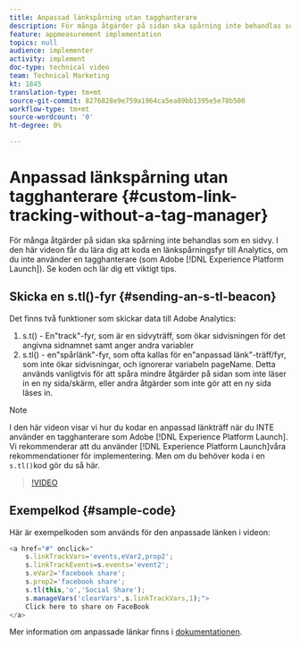 ```yaml
---
title: Anpassad länkspårning utan tagghanterare
description: För många åtgärder på sidan ska spårning inte behandlas som en sidvy. I den här videon får du lära dig att koda en länkspårningsfyr till Analytics, om du inte använder en tagghanterare (som Experience Platform Launch). Se koden och lär dig ett viktigt tips.
feature: appmeasurement implementation
topics: null
audience: implementer
activity: implement
doc-type: technical video
team: Technical Marketing
kt: 1845
translation-type: tm+mt
source-git-commit: 8276828e9e759a1964ca5ea89bb1395e5e78b500
workflow-type: tm+mt
source-wordcount: '0'
ht-degree: 0%

---
```



# Anpassad länkspårning utan tagghanterare {#custom-link-tracking-without-a-tag-manager}

För många åtgärder på sidan ska spårning inte behandlas som en sidvy. I den här videon får du lära dig att koda en länkspårningsfyr till Analytics, om du inte använder en tagghanterare (som Adobe [!DNL Experience Platform Launch]). Se koden och lär dig ett viktigt tips.

## Skicka en s.tl()-fyr {#sending-an-s-tl-beacon}

Det finns två funktioner som skickar data till Adobe Analytics:

1. s.t() - En&quot;track&quot;-fyr, som är en sidvyträff, som ökar sidvisningen för det angivna sidnamnet samt anger andra variabler
1. s.tl() - en&quot;spårlänk&quot;-fyr, som ofta kallas för en&quot;anpassad länk&quot;-träff/fyr, som inte ökar sidvisningar, och ignorerar variabeln pageName. Detta används vanligtvis för att spåra mindre åtgärder på sidan som inte läser in en ny sida/skärm, eller andra åtgärder som inte gör att en ny sida läses in.

>[!NOTE]
>
>I den här videon visar vi hur du kodar en anpassad länkträff när du INTE använder en tagghanterare som Adobe [!DNL Experience Platform Launch]. Vi rekommenderar att du använder [!DNL Experience Platform Launch]våra rekommendationer för implementering. Men om du behöver koda i en `s.tl()`kod gör du så här.

>[!VIDEO](https://video.tv.adobe.com/v/25832/?quality=12)

## Exempelkod {#sample-code}

Här är exempelkoden som används för den anpassade länken i videon:

```JavaScript
<a href="#" onclick="
    s.linkTrackVars='events,eVar2,prop2';
    s.linkTrackEvents=s.events='event2';
    s.eVar2='facebook share';
    s.prop2='facebook share';
    s.tl(this,'o','Social Share');
    s.manageVars('clearVars',s.linkTrackVars,1);">
    Click here to share on FaceBook
</a>
```

Mer information om anpassade länkar finns i [dokumentationen](https://marketing.adobe.com/resources/help/en_US/sc/implement/function_tl.html).